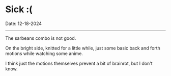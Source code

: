 # Sick :(

Date: 12-18-2024

---

The sarbeans combo is not good. 

On the bright side, knitted for a little while, just some basic back and forth motions while watching some anime. 

I think just the motions themselves prevent a bit of brainrot, but I don't know. 